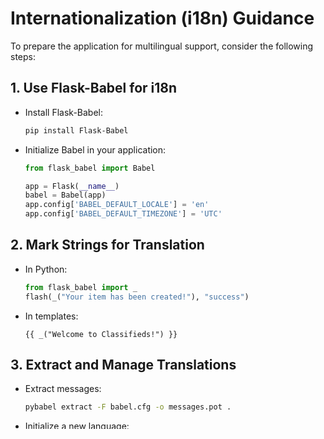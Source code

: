 # Internationalization (i18n) Guidance

To prepare the application for multilingual support, consider the following steps:

## 1. Use Flask-Babel for i18n

- Install Flask-Babel:
  ```bash
  pip install Flask-Babel
  ```
- Initialize Babel in your application:
  ```python
  from flask_babel import Babel

  app = Flask(__name__)
  babel = Babel(app)
  app.config['BABEL_DEFAULT_LOCALE'] = 'en'
  app.config['BABEL_DEFAULT_TIMEZONE'] = 'UTC'
  ```

## 2. Mark Strings for Translation

- In Python:
  ```python
  from flask_babel import _
  flash(_("Your item has been created!"), "success")
  ```
- In templates:
  ```jinja
  {{ _("Welcome to Classifieds!") }}
  ```

## 3. Extract and Manage Translations

- Extract messages:
  ```bash
  pybabel extract -F babel.cfg -o messages.pot .
  ```
- Initialize a new language:
  ```bash
  pybabel init -i messages.pot -d translations -l pt_BR
  ```
- Update and compile translations:
  ```bash
  pybabel update -i messages.pot -d translations
  pybabel compile -d translations
  ```

## 4. Language Selection

- Babel can auto-detect user locale or you can offer a language switcher.
  ```python
  @babel.localeselector
  def get_locale():
      # Use user preference, browser, or default
      return request.accept_languages.best_match(['en', 'pt_BR'])
  ```

## 5. Dates, Times, and Numbers

- Use Babel’s formatting tools for locale-aware output:
  ```python
  from flask_babel import format_datetime
  format_datetime(datetime.utcnow())
  ```

## 6. UI and Content

- Wrap all user-facing strings in `_()` for translation.
- Translate static content (emails, error messages, etc.).
- Render form and validation messages via translation.


## References

- [Flask-Babel Documentation](https://pythonhosted.org/Flask-Babel/)
- [Babel User Guide](https://babel.pocoo.org/en/latest/user/index.html)
